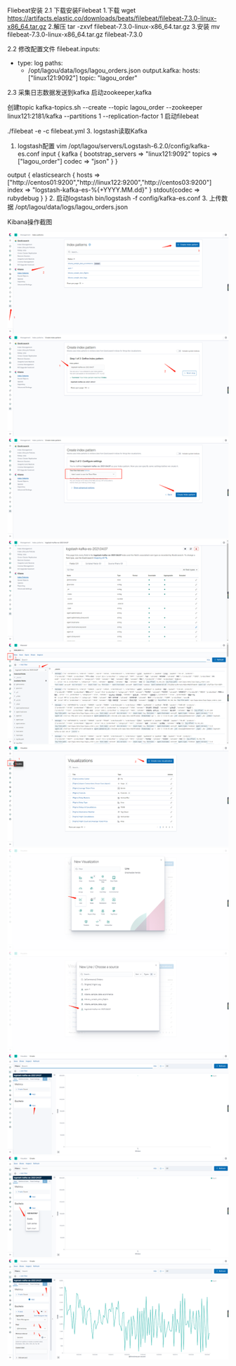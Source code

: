 
 Fliebeat安装
2.1 下载安装Filebeat
1.下载
wget https://artifacts.elastic.co/downloads/beats/filebeat/filebeat-7.3.0-linux-x86_64.tar.gz
2.解压
tar -zxvf filebeat-7.3.0-linux-x86_64.tar.gz 
3.安装
mv filebeat-7.3.0-linux-x86_64.tar.gz  filebeat-7.3.0

2.2 修改配置文件
filebeat.inputs:
- type: log
  paths:
    - /opt/lagou/data/logs/lagou_orders.json
output.kafka:
  hosts: ["linux121:9092"]
  topic: "lagou_order"
  
2.3 采集日志数据发送到kafka
启动zookeeper,kafka

创建topic
kafka-topics.sh --create --topic lagou_order --zookeeper linux121:2181/kafka --partitions 1 --replication-factor 1
启动filebeat

./filebeat -e -c filebeat.yml
3. logstash读取Kafka
1. logstash配置
 vim /opt/lagou/servers/Logstash-6.2.0/config/kafka-es.conf
input {
  kafka {
    bootstrap_servers => "linux121:9092"
    topics => ["lagou_order"]
    codec => "json"
  }
}

output {
  elasticsearch {
    hosts => ["http://centos01:9200","http://linux122:9200","http://centos03:9200"]
    index => "logstash-kafka-es-%{+YYYY.MM.dd}"
  }
  stdout{codec => rubydebug }
}
2. 启动logstash
bin/logstash -f config/kafka-es.conf
3. 上传数据
/opt/lagou/data/logs/lagou_orders.json


Kibana操作截图

![image](https://github.com/AlxMan/bigData/blob/main/02.png)
![image](https://github.com/AlxMan/bigData/blob/main/03.png)
![image](https://github.com/AlxMan/bigData/blob/main/04.png)
![image](https://github.com/AlxMan/bigData/blob/main/05.png)
![image](https://github.com/AlxMan/bigData/blob/main/06.png)
![image](https://github.com/AlxMan/bigData/blob/main/07.png)
![image](https://github.com/AlxMan/bigData/blob/main/08.png)
![image](https://github.com/AlxMan/bigData/blob/main/09.png)
![image](https://github.com/AlxMan/bigData/blob/main/10.png)
![image](https://github.com/AlxMan/bigData/blob/main/11.png)
![image](https://github.com/AlxMan/bigData/blob/main/12.png)




